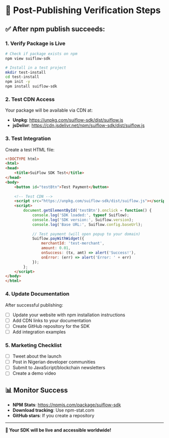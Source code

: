 # 🎉 Post-Publishing Verification Steps

## ✅ After npm publish succeeds:

### 1. Verify Package is Live
```bash
# Check if package exists on npm
npm view suiflow-sdk

# Install in a test project
mkdir test-install
cd test-install
npm init -y
npm install suiflow-sdk
```

### 2. Test CDN Access
Your package will be available via CDN at:
- **Unpkg**: https://unpkg.com/suiflow-sdk/dist/suiflow.js
- **jsDelivr**: https://cdn.jsdelivr.net/npm/suiflow-sdk/dist/suiflow.js

### 3. Test Integration
Create a test HTML file:
```html
<!DOCTYPE html>
<html>
<head>
    <title>SuiFlow SDK Test</title>
</head>
<body>
    <button id="testBtn">Test Payment</button>
    
    <!-- Test CDN -->
    <script src="https://unpkg.com/suiflow-sdk/dist/suiflow.js"></script>
    <script>
        document.getElementById('testBtn').onclick = function() {
            console.log('SDK loaded:', typeof Suiflow);
            console.log('SDK version:', Suiflow.version);
            console.log('Base URL:', Suiflow.config.baseUrl);
            
            // Test payment (will open popup to your domain)
            Suiflow.payWithWidget({
                merchantId: 'test-merchant',
                amount: 0.01,
                onSuccess: (tx, amt) => alert('Success!'),
                onError: (err) => alert('Error: ' + err)
            });
        };
    </script>
</body>
</html>
```

### 4. Update Documentation
After successful publishing:
- [ ] Update your website with npm installation instructions
- [ ] Add CDN links to your documentation
- [ ] Create GitHub repository for the SDK
- [ ] Add integration examples

### 5. Marketing Checklist
- [ ] Tweet about the launch
- [ ] Post in Nigerian developer communities
- [ ] Submit to JavaScript/blockchain newsletters
- [ ] Create a demo video

## 📊 Monitor Success
- **NPM Stats**: https://npmjs.com/package/suiflow-sdk
- **Download tracking**: Use npm-stat.com
- **GitHub stars**: If you create a repository

---

**🚀 Your SDK will be live and accessible worldwide!**
